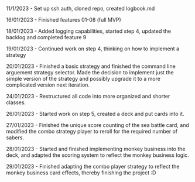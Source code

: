 11/1/2023 - Set up ssh auth, cloned repo, created logbook.md

16/01/2023 - Finished features 01-08 (full MVP)

18/01/2023 - Added logging capabilities, started step 4, updated the backlog and completed feature 9

19/01/2023 - Continued work on step 4, thinking on how to implement a strategy

20/01/2023 - Finished a basic strategy and finished the command line arguement strategy selector. Made the decision to implement just the simple version of the strategy and possibly upgrade it to a more complicated version next iteration.

24/01/2023 - Restructured all code into more organized and shorter classes.

26/01/2023 - Started work on step 5, created a deck and put cards into it.

27/01/2023 - Finished the unique score counting of the sea battle card, and modified the combo strategy player to reroll for the required number of sabers.

28/01/2023 - Started and finished implementing monkey business into the deck, and adapted the scoring system to reflect the monkey business logic.

29/01/2023 - Finished adapting the combo player strategy to reflect the monkey business card effects, thereby finishing the project :D
